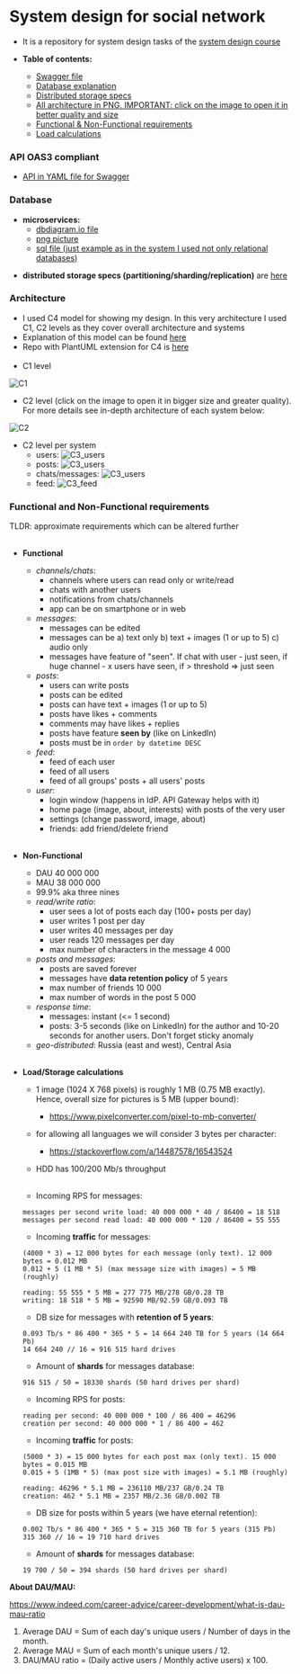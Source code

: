 # System design for social network

* It is a repository for system design tasks of the [system design course](https://balun.courses/courses/system_design)

* **Table of contents:**
    * [Swagger file](#swagger)
    * [Database explanation](#database)
    * [Distributed storage specs](#distributed)
    * [All architecture in PNG. IMPORTANT: click on the image to open it in better quality and size](#architecture)
    * [Functional & Non-Functional requirements](#requirements)
    * [Load calculations](#load)

### API OAS3 compliant

<a id="swagger"></a>

* [API in YAML file for Swagger](api/rest_api.yml)

### Database

<a id="database"></a>

* **microservices:**
    * [dbdiagram.io file](database/microservices/social_network_db_microservices.io)
    * [png picture](database/microservices/social_network_microservices.png)
    * [sql file (just example as in the system I used not only relational databases)](database/microservices/social_network_microservices.sql)

<a id="distributed"></a>

* **distributed storage specs (partitioning/sharding/replication)**
  are [here](database/microservices/distributed_storage.md)

### Architecture

<a id="architecture"></a>

* I used C4 model for showing my design. In this very architecture I used C1, C2 levels as they cover overall
  architecture and systems
* Explanation of this model can be found [here](https://c4model.com/)
* Repo with PlantUML extension for C4 is [here](https://github.com/plantuml-stdlib/C4-PlantUML)
  <br/><br/>
* C1 level

![C1](./architecture_as_code/architecture_images/c1.png)

* C2 level (click on the image to open it in bigger size and greater quality). For more details see in-depth
  architecture of each system below:

![C2](./architecture_as_code/architecture_images/c2.png)

* C2 level per system
    * users: ![C3_users](./architecture_as_code/architecture_images/c2_users.png)
    * posts: ![C3_users](./architecture_as_code/architecture_images/c2_posts.png)
    * chats/messages: ![C3_users](./architecture_as_code/architecture_images/c2_chats.png)
    * feed: ![C3_feed](./architecture_as_code/architecture_images/c2_feed.png)

### Functional and Non-Functional requirements

TLDR: approximate requirements which can be altered further <br/><br/>
<a id="requirements"></a>

* **Functional**
    * _channels/chats_:
        * channels where users can read only or write/read
        * chats with another users
        * notifications from chats/channels
        * app can be on smartphone or in web
    * _messages_:
        * messages can be edited
        * messages can be a) text only b) text + images (1 or up to 5) c) audio only
        * messages have feature of "seen". If chat with user - just seen, if huge channel - x users have seen, if >
          threshold => just seen
    * _posts_:
        * users can write posts
        * posts can be edited
        * posts can have text + images (1 or up to 5)
        * posts have likes + comments
        * comments may have likes + replies
        * posts have feature **seen by** (like on LinkedIn)
        * posts must be in `order by datetime DESC`
    * _feed_:
        * feed of each user
        * feed of all users
        * feed of all groups' posts + all users' posts
    * _user_:
        * login window (happens in IdP. API Gateway helps with it)
        * home page (image, about, interests) with posts of the very user
        * settings (change password, image, about)
        * friends: add friend/delete friend <br/><br/>

* **Non-Functional**
    * DAU 40 000 000
    * MAU 38 000 000
    * 99.9% aka three nines
    * _read/write ratio_:
        * user sees a lot of posts each day (100+ posts per day)
        * user writes 1 post per day
        * user writes 40 messages per day
        * user reads 120 messages per day
        * max number of characters in the message 4 000
    * _posts and messages_:
        * posts are saved forever
        * messages have **data retention policy** of 5 years
        * max number of friends 10 000
        * max number of words in the post 5 000
    * _response time_:
        * messages: instant (<= 1 second)
        * posts: 3-5 seconds (like on LinkedIn) for the author and 10-20 seconds for another users. Don't forget sticky
          anomaly
    * _geo-distributed_: Russia (east and west), Central Asia <br/><br/>

* **Load/Storage calculations**
  <a id="load"></a>
    * 1 image (1024 X 768 pixels) is roughly 1 MB (0.75 MB exactly). Hence, overall size for pictures is 5 MB (upper
      bound):
        * https://www.pixelconverter.com/pixel-to-mb-converter/
    * for allowing all languages we will consider 3 bytes per character:
        * https://stackoverflow.com/a/14487578/16543524
    * HDD has 100/200 Mb/s throughput <br/><br/>

    * Incoming RPS for messages:
    ```
    messages per second write load: 40 000 000 * 40 / 86400 = 18 518
    messages per second read load: 40 000 000 * 120 / 86400 = 55 555
   ```
    * Incoming **traffic** for messages:
    ```
    (4000 * 3) = 12 000 bytes for each message (only text). 12 000 bytes = 0.012 MB
    0.012 + 5 (1 MB * 5) (max message size with images) = 5 MB (roughly)
    
    reading: 55 555 * 5 MB = 277 775 MB/278 GB/0.28 TB
    writing: 18 518 * 5 MB = 92590 MB/92.59 GB/0.093 TB
   ```
    * DB size for messages with **retention of 5 years**:
   ```
   0.093 Tb/s * 86 400 * 365 * 5 = 14 664 240 TB for 5 years (14 664 Pb)
   14 664 240 // 16 = 916 515 hard drives
  ```
    * Amount of **shards** for messages database:
    ```
    916 515 / 50 = 18330 shards (50 hard drives per shard)
    ```
    * Incoming RPS for posts:
    ```
    reading per second: 40 000 000 * 100 / 86 400 = 46296
    creation per second: 40 000 000 * 1 / 86 400 = 462
    ```
    * Incoming **traffic** for posts:
    ```
    (5000 * 3) = 15 000 bytes for each post max (only text). 15 000 bytes = 0.015 MB
    0.015 + 5 (1MB * 5) (max post size with images) = 5.1 MB (roughly)

    reading: 46296 * 5.1 MB = 236110 MB/237 GB/0.24 TB
    creation: 462 * 5.1 MB = 2357 MB/2.36 GB/0.002 TB
    ```
    * DB size for posts within 5 years (we have eternal retention):
    ```
    0.002 Tb/s * 86 400 * 365 * 5 = 315 360 TB for 5 years (315 Pb)
    315 360 // 16 = 19 710 hard drives
    ```
    * Amount of **shards** for messages database:
    ```
    19 700 / 50 = 394 shards (50 hard drives per shard)
    ```

**About DAU/MAU:**

https://www.indeed.com/career-advice/career-development/what-is-dau-mau-ratio

1. Average DAU = Sum of each day's unique users / Number of days in the month.
2. Average MAU = Sum of each month's unique users / 12.
3. DAU/MAU ratio = (Daily active users / Monthly active users) x 100.
